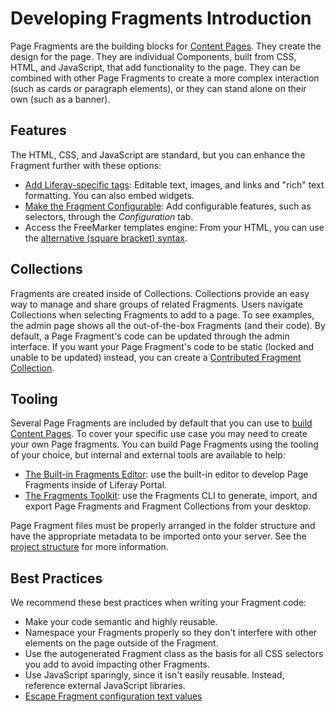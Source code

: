 # Developing Fragments Introduction

Page Fragments are the building blocks for [Content Pages](../../creating-pages/understanding-pages.md#content-pages). They create the design for the page. They are individual Components, built from CSS, HTML, and JavaScript, that add functionality to the page. They can be combined with other Page Fragments to create a more complex interaction (such as cards or paragraph elements), or they can stand alone on their own (such as a banner). 

## Features

The HTML, CSS, and JavaScript are standard, but you can enhance the Fragment further with these options:

* [Add Liferay-specific tags](./fragment-specific-tags-reference.md): Editable text, images, and links and "rich" text formatting. You can also embed widgets. 
* [Make the Fragment Configurable](./making-a-fragment-configurable.md): Add configurable features, such as selectors, through the *Configuration* tab. 
* Access the FreeMarker templates engine: From your HTML, you can use the [alternative (square bracket) syntax](https://freemarker.apache.org/docs/dgui_misc_alternativesyntax.html). 
<!--Learn more about the available FreeMarker objects in the Front-end Reference TODO.-->

## Collections

Fragments are created inside of Collections. Collections provide an easy way to manage and share groups of related Fragments. Users navigate Collections when selecting Fragments to add to a page. To see examples, the admin page shows all the out-of-the-box Fragments (and their code). By default, a Page Fragment's code can be updated through the admin interface. If you want your Page Fragment's code to be static (locked and unable to be updated) instead, you can create a [Contributed Fragment Collection](./creating-a-contributed-collection.md).

## Tooling

Several Page Fragments are included by default that you can use to [build Content Pages](../../creating-pages/building-content-pages.md). To cover your specific use case you may need to create your own Page fragments. You can build Page Fragments using the tooling of your choice, but internal and external tools are available to help:

* [The Built-in Fragments Editor](./developing-page-fragments-using-the-editor.md): use the built-in editor to develop Page Fragments inside of Liferay Portal.
* [The Fragments Toolkit](./developing-page-fragments-with-the-fragments-toolkit.md): use the Fragments CLI to generate, import, and export Page Fragments and Fragment Collections from your desktop.

Page Fragment files must be properly arranged in the folder structure and have the appropriate metadata to be imported onto your server. See the [project structure](./developing-page-fragments-using-the-fragments-toolkit.md#collection-format) for more information.

## Best Practices

We recommend these best practices when writing your Fragment code:

* Make your code semantic and highly reusable.
* Namespace your Fragments properly so they don't interfere with other elements on the page outside of the Fragment.
* Use the autogenerated Fragment class as the basis for all CSS selectors you add to avoid impacting other Fragments.
* Use JavaScript sparingly, since it isn't easily reusable. Instead, reference external JavaScript libraries.
* [Escape Fragment configuration text values](./escaping-fragment-configuration-text-values-reference.md)